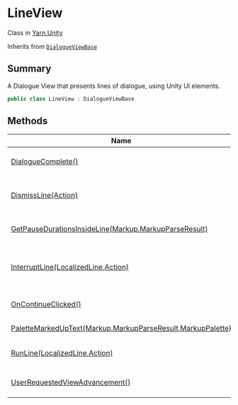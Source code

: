 # LineView

Class in [Yarn.Unity](../)

Inherits from [`DialogueViewBase`](../yarn.unity.dialogueviewbase/)

## Summary

A Dialogue View that presents lines of dialogue, using Unity UI elements.

```csharp
public class LineView : DialogueViewBase
```

## Methods

| Name                                                                                                        | Description                                                                                                                                                                                    |
| ----------------------------------------------------------------------------------------------------------- | ---------------------------------------------------------------------------------------------------------------------------------------------------------------------------------------------- |
| [DialogueComplete()](yarn.unity.lineview.dialoguecomplete.md)                                               | Called by the [DialogueRunner](../yarn.unity.dialoguerunner/) to signal that the dialogue has ended, and no more lines will be delivered.                                                      |
| [DismissLine(Action)](yarn.unity.lineview.dismissline.md)                                                   | Called by the [DialogueRunner](../yarn.unity.dialoguerunner/) to signal that the view should dismiss its current line from display, and clean up.                                              |
| [GetPauseDurationsInsideLine(Markup.MarkupParseResult)](yarn.unity.lineview.getpausedurationsinsideline.md) | Creates a stack of typewriter pauses to use to temporarily halt the typewriter effect.                                                                                                         |
| [InterruptLine(LocalizedLine,Action)](yarn.unity.lineview.interruptline.md)                                 | Called by the [DialogueRunner](../yarn.unity.dialoguerunner/) to signal that a line has been interrupted, and that the Dialogue View should finish presenting its line as quickly as possible. |
| [OnContinueClicked()](yarn.unity.lineview.oncontinueclicked.md)                                             | Called when the `Yarn.Unity.LineView.continueButton` is clicked.                                                                                                                               |
| [PaletteMarkedUpText(Markup.MarkupParseResult,MarkupPalette)](yarn.unity.lineview.palettemarkeduptext.md)   | Applies the `palette` to the line based on it's markup.                                                                                                                                        |
| [RunLine(LocalizedLine,Action)](yarn.unity.lineview.runline.md)                                             | Called by the [DialogueRunner](../yarn.unity.dialoguerunner/) to signal that a line should be displayed to the user.                                                                           |
| [UserRequestedViewAdvancement()](yarn.unity.lineview.userrequestedviewadvancement.md)                       | Called by [DialogueAdvanceInput](../yarn.unity.dialogueadvanceinput/) to signal that the user has requested that the dialogue advance.                                                         |
